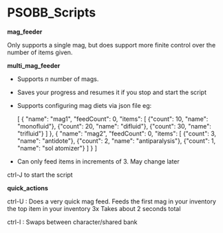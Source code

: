 # PSOBB_Scripts

**mag_feeder**

Only supports a single mag, but does support more finite control over the number of items given.


**multi_mag_feeder**


 - Supports *n* number of mags.
 - Saves your progress and resumes it if you stop and start the script
 - Supports configuring mag diets via json file eg:

     [
       {
         "name": "mag1",
         "feedCount": 0,
         "items": [
           {"count": 10, "name": "monofluid"},
           {"count": 20, "name": "difluid"},
           {"count": 30, "name": "trifluid"}
              ]
       },
       {
         "name": "mag2",
         "feedCount": 0,
         "items": [
           {"count": 3, "name": "antidote"},
           {"count": 2, "name": "antiparalysis"},
           {"count": 1, "name": "sol atomizer"}
         ]
       }
     ]

 - Can only feed items in increments of 3. May change later

ctrl-J to start the script

**quick_actions**

ctrl-U : Does a very quick mag feed.
	Feeds the first mag in your inventory the top item in your inventory 3x
	Takes about 2 seconds total

ctrl-I : Swaps between character/shared bank


